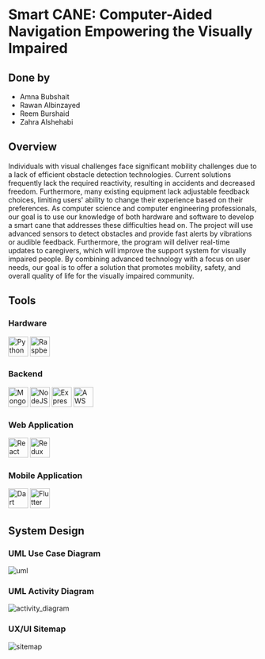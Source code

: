 # Smart CANE: Computer-Aided Navigation Empowering the Visually Impaired

## Done by

- Amna Bubshait
- Rawan Albinzayed
- Reem Burshaid
- Zahra Alshehabi

## Overview

Individuals with visual challenges face significant mobility challenges due to a lack of efficient obstacle detection technologies. Current solutions frequently lack the required reactivity, resulting in accidents and decreased freedom. Furthermore, many existing equipment lack adjustable feedback choices, limiting users' ability to change their experience based on their preferences. 
As computer science and computer engineering professionals, our goal is to use our knowledge of both hardware and software to develop a smart cane that addresses these difficulties head on. The project will use advanced sensors to detect obstacles and provide fast alerts by vibrations or audible feedback. Furthermore, the program will deliver real-time updates to caregivers, which will improve the support system for visually impaired people. By combining advanced technology with a focus on user needs, our goal is to offer a solution that promotes mobility, safety, and overall quality of life for the visually impaired community. 

## Tools

### Hardware

<p align="left">

  <!-- Python -->
  <img src="https://cdn.jsdelivr.net/gh/devicons/devicon/icons/python/python-original.svg" width="40" height="40" alt="Python" />
  
  <!-- Raspberry Pi -->
  <img src="https://cdn.jsdelivr.net/gh/devicons/devicon/icons/raspberrypi/raspberrypi-original.svg" width="40" height="40" alt="Raspberry Pi" />

</p>

### Backend

<p align="left">

  <!-- MongoDB -->
  <img src="https://cdn.jsdelivr.net/gh/devicons/devicon/icons/mongodb/mongodb-original.svg" width="40" height="40" alt="MongoDB" />
  
  <!-- Node.js -->
  <img src="https://cdn.jsdelivr.net/gh/devicons/devicon/icons/nodejs/nodejs-original.svg" width="40" height="40" alt="NodeJS" />
  
  <!-- Express -->
  <img src="https://cdn.jsdelivr.net/gh/devicons/devicon/icons/express/express-original.svg" width="40" height="40" alt="Express" />
  
  <!-- AWS -->
  <img src="https://cdn.jsdelivr.net/gh/devicons/devicon/icons/amazonwebservices/amazonwebservices-original-wordmark.svg" width="40" height="40" alt="AWS" />

</p>

### Web Application

<p align="left">

  <!-- React -->
  <img src="https://cdn.jsdelivr.net/gh/devicons/devicon/icons/react/react-original.svg" width="40" height="40" alt="React" />
  
  <!-- Redux -->
  <img src="https://cdn.jsdelivr.net/gh/devicons/devicon/icons/redux/redux-original.svg" width="40" height="40" alt="Redux" />

</p>

### Mobile Application

<p align="left">

  <!-- Dart -->
  <img src="https://cdn.jsdelivr.net/gh/devicons/devicon/icons/dart/dart-original.svg" width="40" height="40" alt="Dart" />
  
  <!-- Flutter -->
  <img src="https://cdn.jsdelivr.net/gh/devicons/devicon/icons/flutter/flutter-original.svg" width="40" height="40" alt="Flutter" />

</p>

## System Design

### UML Use Case Diagram

![uml](https://github.com/user-attachments/assets/0eba8278-20c4-4dfd-a240-ad5f6c031518)

### UML Activity Diagram

![activity_diagram](https://github.com/user-attachments/assets/b7a9388d-f353-454c-81a7-3bd56f90b683)

### UX/UI Sitemap

![sitemap](https://github.com/user-attachments/assets/3b3c95d2-bb23-45d4-b5ee-569d3843c3db)

